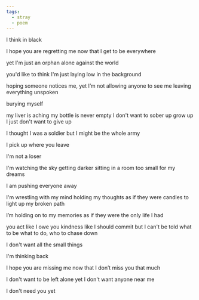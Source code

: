 ```yaml
---
tags:
  - stray
  - poem
---
```

I think in black

I hope you are regretting me
now that I get to be everywhere

yet I'm just an orphan
alone against the world

you'd like to think
I'm just laying low
in the background

hoping someone notices me, yet I’m
not allowing anyone to see me
leaving everything unspoken

burying myself

my liver is aching
my bottle is never empty
I don't want to sober up
grow up
I just don't want to give up

I thought I was a soldier but
I might be the whole army

I pick up where you leave

I'm not a loser


I'm watching the sky getting darker
sitting in a room too small 
for my dreams

I am pushing everyone away

I'm wrestling with my mind
holding my thoughts
as if they were candles
to light up my broken path

I’m holding on to my memories
as if they were the only life I had

you act like I owe you kindness
like I should commit but
I can't be told what to be
what to do, who to chase down

I don't want all the small things

I'm thinking back

I hope you are missing me now
that I don’t miss you 
that much

I don't want to be left alone
yet I don't want anyone 
near me

I don't need you
yet